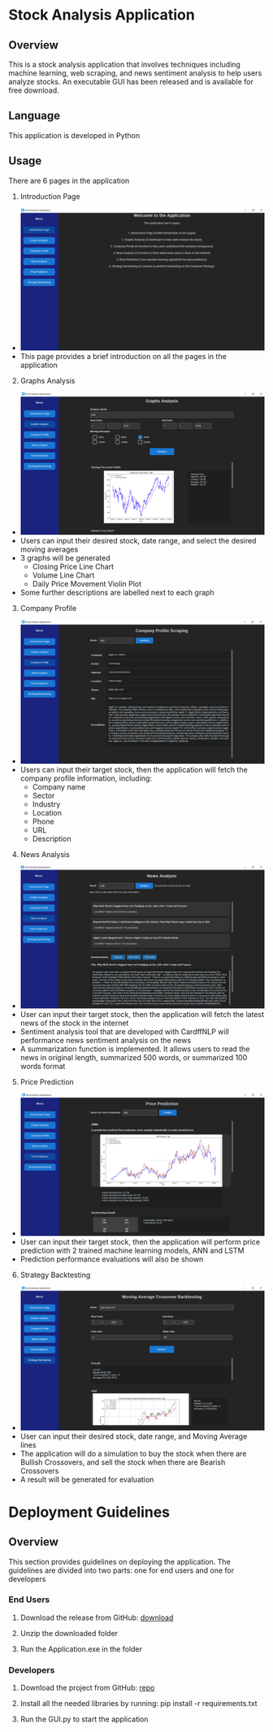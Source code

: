 # Stock Analysis Application

## Overview
This is a stock analysis application that involves techniques including machine learning, web scraping, and news sentiment analysis to help users analyze stocks. An executable GUI has been released and is available for free download.

## Language
This application is developed in Python

## Usage
There are 6 pages in the application

1. Introduction Page
- ![](/README_source/Introduction_page.png)
- This page provides a brief introduction on all the pages in the application

2. Graphs Analysis
- ![](/README_source/GA_page.png)
- Users can input their desired stock, date range, and select the desired moving averages
- 3 graphs will be generated
    - Closing Price Line Chart
    - Volume Line Chart
    - Daily Price Movement Violin Plot
- Some further descriptions are labelled next to each graph

3. Company Profile
- ![](/README_source/CP_page.png)
- Users can input their target stock, then the application will fetch the company profile information, including:
    - Company name
    - Sector
    - Industry
    - Location
    - Phone
    - URL
    - Description

4. News Analysis
- ![](/README_source/NA_page.png)
- User can input their target stock, then the application will fetch the latest news of the stock in the internet
- Sentiment analysis tool that are developed with CardffNLP will performance news sentiment analysis on the news 
- A summarization function is implemented. It allows users to read the news in original length, summarized 500 words, or summarized 100 words format
    
5. Price Prediction
- ![](/README_source/PP_page.png)
- User can input their target stock, then the application will perform price prediction with 2 trained machine learning models, ANN and LSTM
- Prediction performance evaluations will also be shown

6. Strategy Backtesting
- ![](/README_source/SB_page.png)
- User can input their desired stock, date range, and Moving Average lines
- The application will do a simulation to buy the stock when there are Bullish Crossovers, and sell the stock when there are Bearish Crossovers
- A result will be generated for evaluation


# Deployment Guidelines

## Overview
This section provides guidelines on deploying the application. The guidelines are divided into two parts: one for end users and one for developers

### End Users
1. Download the release from GitHub: [download](https://github.com/daniellamct/Stock-Analysis-Application/releases/download/v1.0.0/Application.zip)

2. Unzip the downloaded folder

3. Run the Application.exe in the folder


### Developers

1. Download the project from GitHub: [repo](https://github.com/daniellamct/Stock-Analysis-Application)

2. Install all the needed libraries by running: pip install -r requirements.txt

3. Run the GUI.py to start the application